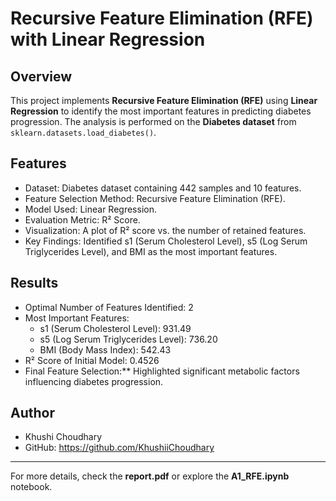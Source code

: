 # Recursive Feature Elimination (RFE) with Linear Regression

## Overview
This project implements **Recursive Feature Elimination (RFE)** using **Linear Regression** to identify the most important features in predicting diabetes progression. The analysis is performed on the **Diabetes dataset** from `sklearn.datasets.load_diabetes()`.

## Features
- Dataset: Diabetes dataset containing 442 samples and 10 features.
- Feature Selection Method: Recursive Feature Elimination (RFE).
- Model Used: Linear Regression.
- Evaluation Metric: R² Score.
- Visualization: A plot of R² score vs. the number of retained features.
- Key Findings: Identified s1 (Serum Cholesterol Level), s5 (Log Serum Triglycerides Level), and BMI as the most important features.

## Results
- Optimal Number of Features Identified: 2
- Most Important Features:
  - s1 (Serum Cholesterol Level): 931.49
  - s5 (Log Serum Triglycerides Level): 736.20
  - BMI (Body Mass Index): 542.43
- R² Score of Initial Model: 0.4526
- Final Feature Selection:** Highlighted significant metabolic factors influencing diabetes progression.


## Author
- Khushi Choudhary
- GitHub: https://github.com/KhushiiChoudhary

---
For more details, check the **report.pdf** or explore the **A1_RFE.ipynb** notebook.

